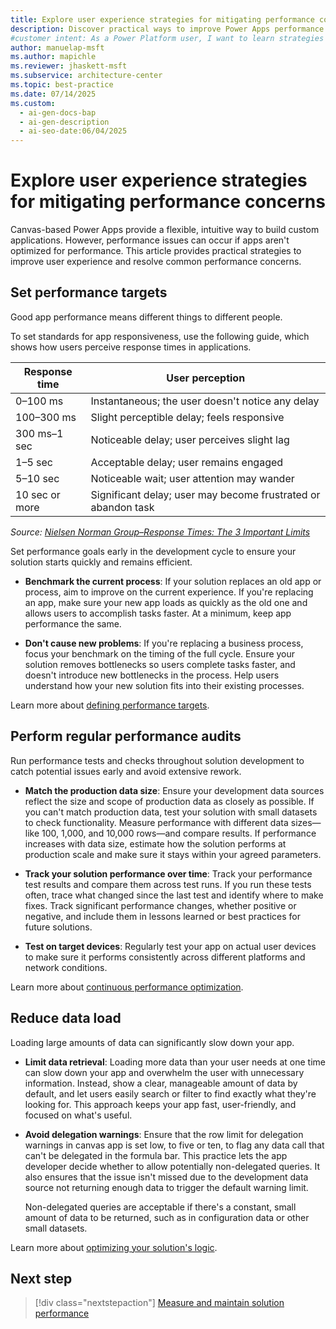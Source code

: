```yaml
---
title: Explore user experience strategies for mitigating performance concerns
description: Discover practical ways to improve Power Apps performance and keep your apps responsive. Learn how to set targets and optimize data.
#customer intent: As a Power Platform user, I want to learn strategies to improve app performance so that my apps stay responsive and users have a better experience.
author: manuelap-msft
ms.author: mapichle
ms.reviewer: jhaskett-msft
ms.subservice: architecture-center
ms.topic: best-practice
ms.date: 07/14/2025
ms.custom:
  - ai-gen-docs-bap
  - ai-gen-description
  - ai-seo-date:06/04/2025
---
```


# Explore user experience strategies for mitigating performance concerns

Canvas-based Power Apps provide a flexible, intuitive way to build custom applications. However, performance issues can occur if apps aren't optimized for performance. This article provides practical strategies to improve user experience and resolve common performance concerns.

## Set performance targets

Good app performance means different things to different people. 

To set standards for app responsiveness, use the following guide, which shows how users perceive response times in applications.

| Response time | User perception                             |
|---------------|---------------------------------------------|
| 0–100 ms      | Instantaneous; the user doesn't notice any delay |
| 100–300 ms    | Slight perceptible delay; feels responsive  |
| 300 ms–1 sec  | Noticeable delay; user perceives slight lag |
| 1–5 sec       | Acceptable delay; user remains engaged      |
| 5–10 sec      | Noticeable wait; user attention may wander  |
| 10 sec or more| Significant delay; user may become frustrated or abandon task |

*Source: [Nielsen Norman Group&ndash;Response Times: The 3 Important Limits](https://www.nngroup.com/articles/response-times-3-important-limits/)*

Set performance goals early in the development cycle to ensure your solution starts quickly and remains efficient.

- **Benchmark the current process**: If your solution replaces an old app or process, aim to improve on the current experience. If you're replacing an app, make sure your new app loads as quickly as the old one and allows users to accomplish tasks faster. At a minimum, keep app performance the same.

- **Don't cause new problems**: If you're replacing a business process, focus your benchmark on the timing of the full cycle. Ensure your solution removes bottlenecks so users complete tasks faster, and doesn't introduce new bottlenecks in the process. Help users understand how your new solution fits into their existing processes.

Learn more about [defining performance targets](/power-platform/well-architected/performance-efficiency/performance-targets).

## Perform regular performance audits

Run performance tests and checks throughout solution development to catch potential issues early and avoid extensive rework.

- **Match the production data size**: Ensure your development data sources reflect the size and scope of production data as closely as possible. If you can't match production data, test your solution with small datasets to check functionality. Measure performance with different data sizes&mdash;like 100, 1,000, and 10,000 rows&mdash;and compare results. If performance increases with data size, estimate how the solution performs at production scale and make sure it stays within your agreed parameters.

- **Track your solution performance over time**: Track your performance test results and compare them across test runs. If you run these tests often, trace what changed since the last test and identify where to make fixes. Track significant performance changes, whether positive or negative, and include them in lessons learned or best practices for future solutions.

- **Test on target devices**: Regularly test your app on actual user devices to make sure it performs consistently across different platforms and network conditions.

Learn more about [continuous performance optimization](/power-platform/well-architected/performance-efficiency/continuous-performance-optimize).

## Reduce data load

Loading large amounts of data can significantly slow down your app.

- **Limit data retrieval**: Loading more data than your user needs at one time can slow down your app and overwhelm the user with unnecessary information. Instead, show a clear, manageable amount of data by default, and let users easily search or filter to find exactly what they're looking for. This approach keeps your app fast, user-friendly, and focused on what's useful.

- **Avoid delegation warnings**: Ensure that the row limit for delegation warnings in canvas app is set low, to five or ten, to flag any data call that can't be delegated in the formula bar. This practice lets the app developer decide whether to allow potentially non-delegated queries. It also ensures that the issue isn't missed due to the development data source not returning enough data to trigger the default warning limit.

  Non-delegated queries are acceptable if there's a constant, small amount of data to be returned, such as in configuration data or other small datasets.

Learn more about [optimizing your solution's logic](/power-platform/well-architected/performance-efficiency/optimize-code).

## Next step

> [!div class="nextstepaction"]
> [Measure and maintain solution performance](tools.md)
